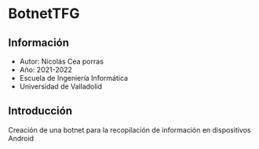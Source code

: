 # BotnetTFG
## Información

- Autor: Nicolás Cea porras
- Año: 2021-2022
- Escuela de Ingeniería Informática
- Universidad de Valladolid

## Introducción
Creación de una botnet para la recopilación de información en dispositivos Android
